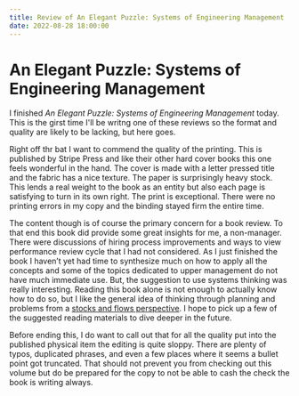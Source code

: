 ```yaml
---
title: Review of An Elegant Puzzle: Systems of Engineering Management
date: 2022-08-28 18:00:00
---
```

# An Elegant Puzzle: Systems of Engineering Management
I finished _An Elegant Puzzle: Systems of Engineering Management_ today. This is the girst time I'll be writng one of these reviews so the format and quality are likely to be lacking, but here goes. 

Right off thr bat I want to commend the quality of the printing. This is published by Stripe Press and like their other hard cover books this one feels wonderful in the hand. The cover is made with a letter pressed title and the fabric has a nice texture. The paper is surprisingly heavy stock. This lends a real weight to the book as an entity but also each page is satisfying to turn in its own right. The print is exceptional. There were no printing errors in my copy and the binding stayed firm the entire time. 

The content though is of course the primary concern for a book review. To that end this book did provide some great insights for me, a non-manager. There were discussions of hiring process improvements and ways to view performance review cycle that I had not considered. As I just finished the book I haven’t yet had time to synthesize much on how to apply all the concepts and some of the topics dedicated to upper management do not have much immediate use. But, the suggestion to use systems thinking was really interesting. Reading this book alone is not enough to actually know how to do so, but I like the general idea of thinking through planning and problems from a [stocks and flows perspective](https://lethain.com/systems-thinking/). I hope to pick up a few of the suggested reading materials to dive deeper in the future. 

Before ending this, I do want to call out that for all the quality put into the published physical item the editing is quite sloppy. There are plenty of typos, duplicated phrases, and even a few places where it seems a bullet point got truncated. That should not prevent you from checking out this volume but do be prepared for the copy to not be able to cash the check the book is writing always. 